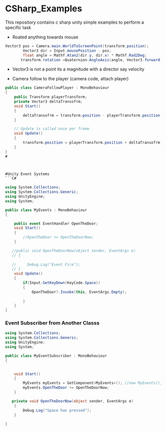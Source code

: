 # CSharp_Examples
This repository contains c sharp unity simple examples to perform a specific task

* Roated anything towards mouse
```C#
Vector3 pos = Camera.main.WorldToScreenPoint(transform.position);
        Vector3 dir = Input.mousePosition - pos;
        float angle = Mathf.Atan2(dir.y, dir.x) * Mathf.Rad2Deg;
       transform.rotation =Quaternion.AngleAxis(angle, Vector3.forward);
```

* Vector3 is not a point its a magnitude with a director say velocity

* Camera follow to the player (camera code, attach player)
```C#
public class CameraFollowPlayer : MonoBehaviour
{
    public Transform playerTransform;
    private Vector3 deltaTransofrm;
    void Start()
    {
        deltaTransofrm = transform.position - playerTransform.position;
    }

    // Update is called once per frame
    void Update()
    {
        transform.position = playerTransform.position + deltaTransofrm;
    }
}
#



#Unity Event Systems
```C#

using System.Collections;
using System.Collections.Generic;
using UnityEngine;
using System;

public class MyEvents : MonoBehaviour
{

    public event EventHandler OpenTheDoor;
    void Start()
    {
        //OpenTheDoor += OpenTheDoorNow;
    }

   //public void OpenTheDoorNow(object sender, EventArgs e)
   // {
        
   //     Debug.Log("Event Fire");
   // }
    void Update()
    {
        if(Input.GetKeyDown(KeyCode.Space))
        {
            OpenTheDoor?.Invoke(this, EventArgs.Empty);
          
        }
    }
}


```
### Event Subscriber from Another Classs

```C#
using System.Collections;
using System.Collections.Generic;
using UnityEngine;
using System;

public class MyEventSubscriber : MonoBehaviour
{

    
    void Start()
    {
        MyEvents myEvents = GetComponent<MyEvents>(); //new MyEvents(); 
        myEvents.OpenTheDoor += OpenTheDoorNow;
    }

   private void OpenTheDoorNow(object sender, EventArgs e)
    {
        Debug.Log("Space has pressed");
    }
   
}

```
